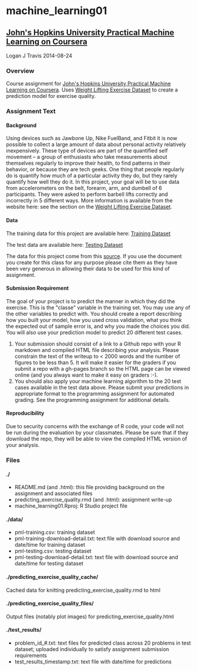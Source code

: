 # machine_learning01
## [John's Hopkins University Practical Machine Learning on Coursera][coursera_machine_learning]
Logan J Travis
2014-08-24

### Overview
Course assignment for [John's Hopkins University Practical Machine Learning on Coursera][coursera_machine_learning]. Uses [Weight Lifting Exercise Dataset][data_source] to create a prediction model for exercise quality.

### Assignment Text
#### Background
Using devices such as Jawbone Up, Nike FuelBand, and Fitbit it is now possible to collect a large amount of data about personal activity relatively inexpensively. These type of devices are part of the quantified self movement – a group of enthusiasts who take measurements about themselves regularly to improve their health, to find patterns in their behavior, or because they are tech geeks. One thing that people regularly do is quantify how much of a particular activity they do, but they rarely quantify how well they do it. In this project, your goal will be to use data from accelerometers on the belt, forearm, arm, and dumbell of 6 participants. They were asked to perform barbell lifts correctly and incorrectly in 5 different ways. More information is available from the website here: see the section on the [Weight Lifting Exercise Dataset][data_source]. 

#### Data 
The training data for this project are available here: [Training Dataset][data_train]

The test data are available here: [Testing Dataset][data_test]

The data for this project come from this [source][data_source]. If you use the document you create for this class for any purpose please cite them as they have been very generous in allowing their data to be used for this kind of assignment. 

#### Submission Requirement
The goal of your project is to predict the manner in which they did the exercise. This is the "classe" variable in the training set. You may use any of the other variables to predict with. You should create a report describing how you built your model, how you used cross validation, what you think the expected out of sample error is, and why you made the choices you did. You will also use your prediction model to predict 20 different test cases. 

1. Your submission should consist of a link to a Github repo with your R markdown and compiled HTML file describing your analysis. Please constrain the text of the writeup to < 2000 words and the number of figures to be less than 5. It will make it easier for the graders if you submit a repo with a gh-pages branch so the HTML page can be viewed online (and you always want to make it easy on graders :-).
2. You should also apply your machine learning algorithm to the 20 test cases available in the test data above. Please submit your predictions in appropriate format to the programming assignment for automated grading. See the programming assignment for additional details. 

#### Reproducibility 
Due to security concerns with the exchange of R code, your code will not be run during the evaluation by your classmates. Please be sure that if they download the repo, they will be able to view the compiled HTML version of your analysis.

### Files
#### ./
* README.md (and .html): this file providing background on the assignment and associated files
* predicting_exercise_quality.rmd (and .html): assignment write-up
* machine_learning01.Rproj: R Studio project file

#### ./data/
* pml-training.csv: training dataset
* pml-training-download-detail.txt: text file with download source and date/time for training dataset
* pml-testing.csv: testing dataset
* pml-testing-download-detail.txt: text file with download source and date/time for testing dataset

#### ./predicting_exercise_quality_cache/
Cached data for knitting predicting_exercise_quality.rmd to html

#### ./predicting_exercise_quality_files/
Output files (notably plot images) for predicting_exercise_quality.html

#### ./test_results/
* problem_id_#.txt: text files for predicted class across 20 problems in test dataset; uploaded individually to satisfy assignment submission requirements
* test_results_timestamp.txt: text file with date/time for predictions

<!--Links-->
[coursera_machine_learning]: https://www.coursera.org/course/predmachlearn "Coursera Practical Machine Learning Course Page"
[data_source]: http://groupware.les.inf.puc-rio.br/har "GroupwareLES Human Activity Recognition Page"
[data_train]: https://d396qusza40orc.cloudfront.net/predmachlearn/pml-training.csv "GroupwareLES Weight Lifting Exercises Training Dataset"
[data_test]: https://d396qusza40orc.cloudfront.net/predmachlearn/pml-testing.csv "GroupwareLES Weight Lifting Exercises Testing Dataset"